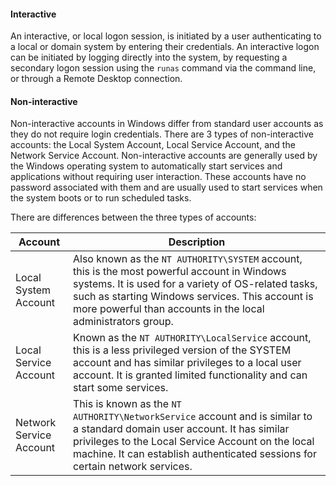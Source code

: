 #### Interactive

An interactive, or local logon session, is initiated by a user authenticating to a local or domain system by entering their credentials. An interactive logon can be initiated by logging directly into the system, by requesting a secondary logon session using the `runas` command via the command line, or through a Remote Desktop connection.

#### Non-interactive

Non-interactive accounts in Windows differ from standard user accounts as they do not require login credentials. There are 3 types of non-interactive accounts: the Local System Account, Local Service Account, and the Network Service Account. Non-interactive accounts are generally used by the Windows operating system to automatically start services and applications without requiring user interaction. These accounts have no password associated with them and are usually used to start services when the system boots or to run scheduled tasks.

There are differences between the three types of accounts:

| Account                 | Description                                                                                                                                                                                                                                                            |
| ----------------------- | ---------------------------------------------------------------------------------------------------------------------------------------------------------------------------------------------------------------------------------------------------------------------- |
| Local System Account    | Also known as the `NT AUTHORITY\SYSTEM` account, this is the most powerful account in Windows systems. It is used for a variety of OS-related tasks, such as starting Windows services. This account is more powerful than accounts in the local administrators group. |
| Local Service Account   | Known as the `NT AUTHORITY\LocalService` account, this is a less privileged version of the SYSTEM account and has similar privileges to a local user account. It is granted limited functionality and can start some services.                                         |
| Network Service Account | This is known as the `NT AUTHORITY\NetworkService` account and is similar to a standard domain user account. It has similar privileges to the Local Service Account on the local machine. It can establish authenticated sessions for certain network services.        |

